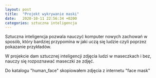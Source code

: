 ```yaml
---
layout: post
title:  "Projekt wykrywanie maski"
date:   2020-10-11 22:56:34 +0200
categories: sztuczna inteligencja
---
```

Sztuczna inteligencja pozwala nauczyć komputer nowych zachowań w sposób, 
który bardziej przypomina w jaki uczą się ludzie czyli poprzez pokazanie przykładów.

W projekcie dam sztucznej inteligencji zdjęcia ludzi w maseczkach i bez, nauczy się rozpoznawać maseczki ze zdjęć.


Do katalogu "human_face" skopiowałem zdjęcia  z internetu  "face mask"
